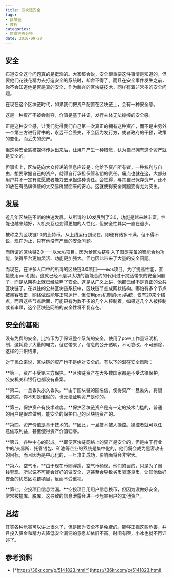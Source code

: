 ```yaml
---
title: 区块链安全
tags:
- 区块链
- 教程
categories:
- 区块链五分钟
date: 2018-09-20
---
```


## 安全

布道安全这个问题真的是挺难的。大家都会说，安全很重要这件事情是知道的，但要他们花钱花精力去打造安全的系统时，却舍不得了。而且在安全事件发生之前，你不会知道他是否是真的安全，作为新兴的区块链技术，同样有着非常多的安全问题。

在现在这个区块链时代，如果我们把资产配置在区块链上，会有一种安全感。

这是一种资产不被会剥夺，价值是基于共识，发行主体无法操控的安全感。

正是这种安全感，让我们觉得我们自己第一次真正的拥有这种资产，而不是由另外一个第三方进行背书的，永远不会丢失，不会因为发行方，或者政府的干预，政策的变化，而丢失的资产。

但这种安全感被媒体传达出来后，让用户产生一种错觉，认为自己拥有这个资产就是安全的。

但事实上，区块链向大众传递的信息应该是：他给予资产所有者，一种权利与自由，想要掌握自己的资产，就得自行承担保管私钥的责任。痛点也就在这，大部分用户并不一定有意愿或者能力去承担这种责任。会觉得，与其自己保存资产，还不如放在有品牌保证的大交易所里面来的安心。这就使得安全问题变得尤为突出。

## 发展

近几年区块链不断的快速发展。从所谓的1.0发展到了3.0，功能是越来越丰富，性能也越来越好，人机交互也变得更加的人性化，但安全性其实一直在退步。

被称之为区块链1.0的比特币。从上线运行到现在，即便有诸多不满，但不得不说，现在为止，只有他没有严重的安全问题。

而所谓的区块链2.0——以太坊项目。因为给区块链引入了图灵完备的智能合约功能，使得平台更加灵活、功能更加强大。但也因此带来了大量的安全问题。

而现在，在许多人口中的所谓的区块链3.0项目——eos项目。为了提高性能，直接使用pos机制。这就已经不是以太坊的智能合约的代码过于灵活带来的安全问题了，而是从架构上就已经放弃了安全。这是从广义上讲，他都已经不是真正的公共区块链了。在以往的公共区块链系统中，区块链节点成网状结构。哪怕有多个节点被黑客攻击，网络依然能够正常运行，但使用pos机制的eos系统，仅有20来个结点，而且这些节点后面，可能只有为数不多的几个人控制着。如果这几个人被控制或者串谋，这个区块链网络的安全性将不复存在。

## 安全的基础

没有免费的安全。比特币为了保证整个系统的安全，使用了pow工作量证明机制，这耗费了大量的电力，但它带来了，信息的公开透明，不可篡改，不可删除，这样的共识结果。

对于民众来说，区块链的资产也不是绝对安全的。有以下的潜在安全风险：

**第一，资产不受第三方保护。**区块链资产在大多数国家都是不受法律保护，公安机关和银行也都没有备案。

**第二，一旦丢失永久丢失。**由于区块链的匿名信，使得资产一旦丢失，将很难追踪，你不知是谁偷的，也无法证明资产是你的。

**第三，保护资产有技术难度。**保护区块链资产是有一定的技术门槛的，普通的用户是很难做到，能安全的保护自己的区块链资产的。

**第四。资产价值是基于技术的。**因此，一旦技术被人操控。操控者就可以任意偷取利益，甚至使得资产价值归零。

**第五。各种中心的形成。**即便区块链网络上的资产是安全的，但是由于行业中的/交易所、托管钱包、矿池等企业的系统是集中化的，他们将会成为黑客攻击的目标，而且因为是中心化的，一旦攻击成功，影响面将会非常大。

**第六。空气币。**由于现在币圈浮躁，空气币频现，他们的目的，只是为了圈钱套现，所以说不可能会好好的做安全，这甚至会导致劣币驱逐良币，让其他做好安全的优质区块链项目，反而不受重视。

**第七。空投项目信息泄漏。**空投项目用用户信息换币，但因为没做好安全，常常被撞库、脱库，这导致的信息泄露会进一步危害用户的其他资产。

## 总结 

其实各种危害可以讲上很久了，但是因为安全不是免费的。能够正视这些危害，并且投入资金和精力去降低安全漏洞的意愿却依旧不高。时间有限，小冰也就不再详述了。

## 参考资料

* [*https://36kr.com/p/5141823.html*](https://36kr.com/p/5141823.html)
